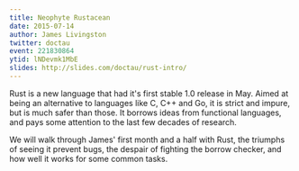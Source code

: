 ```yaml
---
title: Neophyte Rustacean
date: 2015-07-14
author: James Livingston
twitter: doctau
event: 221830864
ytid: lNDevmk1MbE
slides: http://slides.com/doctau/rust-intro/
---
```

Rust is a new language that had it's first stable 1.0 release in May. Aimed at being an alternative to languages like C, C++ and Go, it is strict and impure, but is much safer than those. It borrows ideas from functional languages, and pays some attention to the last few decades of research.   

We will walk through James' first month and a half with Rust, the triumphs of seeing it prevent bugs, the despair of fighting the borrow checker, and how well it works for some common tasks. 

